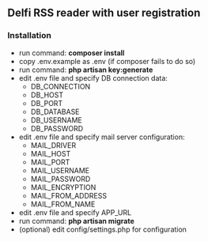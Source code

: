 ## Delfi RSS reader with user registration ##


### Installation ###

* run command: __composer install__
* copy .env.example as .env (if composer fails to do so)
* run command: __php artisan key:generate__
* edit .env file and specify DB connection data:
    * DB_CONNECTION
    * DB_HOST
    * DB_PORT
    * DB_DATABASE
    * DB_USERNAME
    * DB_PASSWORD
* edit .env file and specify mail server configuration:
    * MAIL_DRIVER
    * MAIL_HOST
    * MAIL_PORT
    * MAIL_USERNAME
    * MAIL_PASSWORD
    * MAIL_ENCRYPTION
    * MAIL_FROM_ADDRESS
    * MAIL_FROM_NAME
* edit .env file and specify APP_URL
* run command: __php artisan migrate__
* (optional) edit config/settings.php for configuration